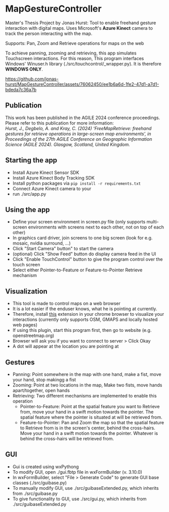 # MapGestureController

Master's Thesis Project by Jonas Hurst: Tool to enable freehand gesture interaction with digital maps.
Uses Microsoft's **Azure Kinect** camera to track the person interacting with the map.

Supports: Pan, Zoom and Retrieve operations for maps on the web

To achieve panning, zooming and retrieving, this app simulates Touchscreen interactions.
For this reason, This program interfaces Windows' Winuser.h library (./src/touchcontrol/_wrapper.py). It is therefore **WINDOWS ONLY**.


https://github.com/jonas-hurst/MapGestureController/assets/76062450/ee1b6a6d-1fe2-47d1-a7d1-bdeda7c36a7b

## Publication
This work has been published in the AGILE 2024 conference proceedings. Please refer to this publication for more information:\
*Hurst, J., Degbelo, A. and Kray, C. (2024) ‘FreeMapRetrieve: freehand gestures for retrieve operations in large-screen map environments’, in Proceedings of the 27th AGILE Conference on Geographic Information Science (AGILE 2024). Glasgow, Scotland, United Kingdom.*


## Starting the app
* Install Azure Kinect Sensor SDK
* Install Azure Kinect Body Tracking SDK
* Install python packages via `pip install -r requirements.txt`
* Connect Azure Kinect camera to your
* run ./src/app.py

## Using the app
* Define your screen environment in screen.py file (only supports multi-screen environments with screens next to each other, not on top of each other)
* In graphics card driver, join screens to one big screen (look for e.g. mosaic, nvidia surround, ...)
* Click "Start Camera" button" to start the camera
* (optional) Click "Show Feed" button do display camera feed in the UI
* Click "Enable TouchControl" button to give the program control over the touch screen
* Select either Pointer-to-Feature or Feature-to-Pointer Retrieve mechanism

## Visualization
* This tool is made to control maps on a web browser
* It is a lot easier if the enduser knows, what he is pointing at currently.
* Therefore, install [this](https://github.com/jonas-hurst/MGC_vis_extension) extension in your chrome browser to visualize your interactions (currently only supports OSM, GMAPS and locally hosted web pages)
* If using this plugin, start this program first, then go to website (e.g. openstreetmap.org)
* Browser will ask you if you want to connect to server > Click Okay
* A dot will appear at the location you are pointing at

## Gestures
* Panning: Point somewhere in the map with one hand, make a fist, move your hand, stop makingg a fist
* Zooming: Point at two locations in the map, Make two fists, move hands apart/together, open hands
* Retrieving: Two different mechanisms are implemented to enable this operation
    * Pointer-to-Feature: Point at the spatial feature you want to Retrieve from, move your hand in a swift motion towards the pointer. The spatial feature where the pointer is situated at will be retrieved from.
	* Feature-to-Pointer: Pan and Zoom the map so that the spatial feature to Retrieve from is in the screen's center, behind the cross-hairs. Move your hand in a swift motion towards the pointer. Whatever is behind the cross-hairs will be retrieved from.

## GUI
* Gui is created using wxPythong
* To modify GUI, open ./gui.fbtp file in wxFormBuilder (v. 3.10.0)
* In wxFormBuilder, select "File > Generate Code" to generate GUI base classes (./src/guibase.py)
* To manually modify GUI, use ./src/guibaseExtended.py, which inherits from ./src/guibase.py
* To give functionality to GUI, use ./src/gui.py, which inherits from ./src/guibaseExtended.py
